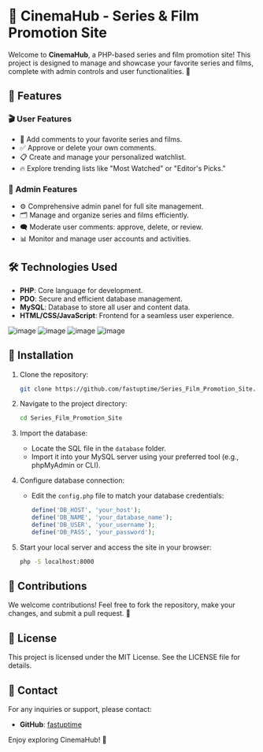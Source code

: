 # 🎥 CinemaHub - Series & Film Promotion Site

Welcome to **CinemaHub**, a PHP-based series and film promotion site! This project is designed to manage and showcase your favorite series and films, complete with admin controls and user functionalities. 🚀

## 🌟 Features

### 🎬 User Features
- 📝 Add comments to your favorite series and films.
- ✅ Approve or delete your own comments.
- 📋 Create and manage your personalized watchlist.
- 🔥 Explore trending lists like "Most Watched" or "Editor's Picks."

### 🔧 Admin Features
- ⚙️ Comprehensive admin panel for full site management.
- 🗂️ Manage and organize series and films efficiently.
- 🗨️ Moderate user comments: approve, delete, or review.
- 📊 Monitor and manage user accounts and activities.

## 🛠️ Technologies Used
- **PHP**: Core language for development.
- **PDO**: Secure and efficient database management.
- **MySQL**: Database to store all user and content data.
- **HTML/CSS/JavaScript**: Frontend for a seamless user experience.

![image](https://github.com/user-attachments/assets/c5147547-3761-4ace-87c8-f26070b23a55)
![image](https://github.com/user-attachments/assets/85afdfe1-40fb-4a9a-a893-17bc64285ac1)
![image](https://github.com/user-attachments/assets/6babd392-32ce-4d2e-93d2-ce5d9a82cc9c)
![image](https://github.com/user-attachments/assets/c8b975f6-ae42-459a-bdfc-cc380430de4c)


## 🚀 Installation

1. Clone the repository:
   ```bash
   git clone https://github.com/fastuptime/Series_Film_Promotion_Site.git
   ```

2. Navigate to the project directory:
   ```bash
   cd Series_Film_Promotion_Site
   ```

3. Import the database:
   - Locate the SQL file in the `database` folder.
   - Import it into your MySQL server using your preferred tool (e.g., phpMyAdmin or CLI).

4. Configure database connection:
   - Edit the `config.php` file to match your database credentials:
     ```php
     define('DB_HOST', 'your_host');
     define('DB_NAME', 'your_database_name');
     define('DB_USER', 'your_username');
     define('DB_PASS', 'your_password');
     ```

5. Start your local server and access the site in your browser:
   ```bash
   php -S localhost:8000
   ```

## 🤝 Contributions
We welcome contributions! Feel free to fork the repository, make your changes, and submit a pull request. 🌟

## 📜 License
This project is licensed under the MIT License. See the LICENSE file for details.

## 💌 Contact
For any inquiries or support, please contact:
- **GitHub**: [fastuptime](https://github.com/fastuptime)

Enjoy exploring CinemaHub! 🍿
